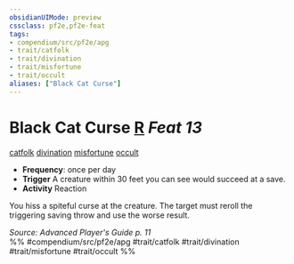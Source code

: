 ```yaml
---
obsidianUIMode: preview
cssclass: pf2e,pf2e-feat
tags:
- compendium/src/pf2e/apg
- trait/catfolk
- trait/divination
- trait/misfortune
- trait/occult
aliases: ["Black Cat Curse"]
---
```

# Black Cat Curse  [R](chapter-9-playing-the-game.md#Actions "Reaction") *Feat 13*  
[catfolk](catfolk-b1.md "Catfolk Ancestry & Heritage Trait")  [divination](divination.md "Divination School Trait")  [misfortune](misfortune.md "Misfortune Effect Trait")  [occult](occult.md "Occult Tradition Trait")  

- **Frequency**: once per day
- **Trigger** A creature within 30 feet you can see would succeed at a save.
- **Activity** Reaction

You hiss a spiteful curse at the creature. The target must reroll the triggering saving throw and use the worse result.

*Source: Advanced Player's Guide p. 11*  
%% #compendium/src/pf2e/apg #trait/catfolk #trait/divination #trait/misfortune #trait/occult %%